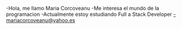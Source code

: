 -Hola, me llamo Maria Corcoveanu
-Me interesa el mundo de la programacion
-Actualmente estoy estudiando Full a Stack Developer
-mariacorcoveanu@yahoo.es
<!---

--->
